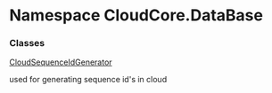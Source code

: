 #  Namespace CloudCore.DataBase

### Classes

 [CloudSequenceIdGenerator](CloudCore.DataBase.CloudSequenceIdGenerator.md)

used for generating sequence id's in cloud


